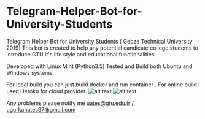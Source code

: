 # Telegram-Helper-Bot-for-University-Students
Telegram Helper Bot for University Students ( Gebze Technical University 2019)
This bot is created to help any potential candicate college students to introduce GTU 
It's life style and educational functionalities

Developed with Linux Mint (Python3.5)
Tested and Build both Ubuntu and Windows systems.

For local build you can just build docker and run container .
For online build I used Heroku for cloud provider.
![alt text](https://i.postimg.cc/V6zdRWNK/Screenshot-Capture-2019-07-11-18-00-12.png)
![alt text](https://i.postimg.cc/5NXjn0xW/Screenshot-Capture-2019-07-11-18-00-20.png)


Any problems please notify me uates@gtu.edu.tr / ugurkanates97@gmail.com
